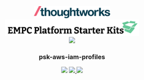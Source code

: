 <div align="center">
	<p>
		<img alt="Thoughtworks Logo" src="https://raw.githubusercontent.com/ThoughtWorks-DPS/static/master/thoughtworks_flamingo_wave.png?sanitize=true" width=200 />
    <br />
		<img alt="DPS Title" src="https://raw.githubusercontent.com/ThoughtWorks-DPS/static/master/EMPCPlatformStarterKitsImage.png?sanitize=true" width=350/>
		<br />
		<a href="https://aws.amazon.com"><img src="https://img.shields.io/badge/-deployed-blank.svg?style=social&logo=amazon"></a>
		<br />
		<h3>psk-aws-iam-profiles</h3>
		</a> <a href="https://app.circleci.com/pipelines/github/ThoughtWorks-DPS/lab-iam-profiles"><img src="https://circleci.com/gh/ThoughtWorks-DPS/lab-iam-profiles.svg?style=shield"></a>
		<a href="https://opensource.org/licenses/MIT"><img src="https://img.shields.io/github/license/ThoughtWorks-DPS/lab-iam-profiles"> </a><a href="https://aws.amazon.com"><img src="https://img.shields.io/badge/-deployed-blank.svg?style=social&logo=amazon"></a>
	</p>
</div>

